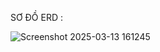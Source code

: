 SƠ ĐỒ ERD :

![Screenshot 2025-03-13 161245](https://github.com/user-attachments/assets/276d3ec0-9686-4b15-bd66-8e83fc97e52d)



